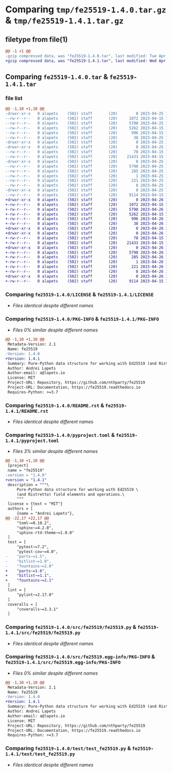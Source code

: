# Comparing `tmp/fe25519-1.4.0.tar.gz` & `tmp/fe25519-1.4.1.tar.gz`

## filetype from file(1)

```diff
@@ -1 +1 @@
-gzip compressed data, was "fe25519-1.4.0.tar", last modified: Tue Apr 25 18:54:05 2023, max compression
+gzip compressed data, was "fe25519-1.4.1.tar", last modified: Wed Apr 26 19:34:17 2023, max compression
```

## Comparing `fe25519-1.4.0.tar` & `fe25519-1.4.1.tar`

### file list

```diff
@@ -1,18 +1,18 @@
-drwxr-xr-x   0 alapets    (502) staff       (20)        0 2023-04-25 18:54:05.917619 fe25519-1.4.0/
--rw-r--r--   0 alapets    (502) staff       (20)     1072 2023-04-15 14:39:26.000000 fe25519-1.4.0/LICENSE
--rw-r--r--   0 alapets    (502) staff       (20)     5798 2023-04-25 18:54:05.917703 fe25519-1.4.0/PKG-INFO
--rw-r--r--   0 alapets    (502) staff       (20)     5262 2023-04-15 13:28:07.000000 fe25519-1.4.0/README.rst
--rw-r--r--   0 alapets    (502) staff       (20)      996 2023-04-15 13:26:56.000000 fe25519-1.4.0/pyproject.toml
--rw-r--r--   0 alapets    (502) staff       (20)       38 2023-04-25 18:54:05.917979 fe25519-1.4.0/setup.cfg
-drwxr-xr-x   0 alapets    (502) staff       (20)        0 2023-04-25 18:54:05.915043 fe25519-1.4.0/src/
-drwxr-xr-x   0 alapets    (502) staff       (20)        0 2023-04-25 18:54:05.916456 fe25519-1.4.0/src/fe25519/
--rw-r--r--   0 alapets    (502) staff       (20)       78 2023-04-15 14:39:26.000000 fe25519-1.4.0/src/fe25519/__init__.py
--rw-r--r--   0 alapets    (502) staff       (20)    21433 2023-04-15 14:39:26.000000 fe25519-1.4.0/src/fe25519/fe25519.py
-drwxr-xr-x   0 alapets    (502) staff       (20)        0 2023-04-25 18:54:05.917332 fe25519-1.4.0/src/fe25519.egg-info/
--rw-r--r--   0 alapets    (502) staff       (20)     5798 2023-04-25 18:54:05.000000 fe25519-1.4.0/src/fe25519.egg-info/PKG-INFO
--rw-r--r--   0 alapets    (502) staff       (20)      285 2023-04-25 18:54:05.000000 fe25519-1.4.0/src/fe25519.egg-info/SOURCES.txt
--rw-r--r--   0 alapets    (502) staff       (20)        1 2023-04-25 18:54:05.000000 fe25519-1.4.0/src/fe25519.egg-info/dependency_links.txt
--rw-r--r--   0 alapets    (502) staff       (20)      221 2023-04-25 18:54:05.000000 fe25519-1.4.0/src/fe25519.egg-info/requires.txt
--rw-r--r--   0 alapets    (502) staff       (20)        8 2023-04-25 18:54:05.000000 fe25519-1.4.0/src/fe25519.egg-info/top_level.txt
-drwxr-xr-x   0 alapets    (502) staff       (20)        0 2023-04-25 18:54:05.917468 fe25519-1.4.0/test/
--rw-r--r--   0 alapets    (502) staff       (20)     9114 2023-04-15 14:39:26.000000 fe25519-1.4.0/test/test_fe25519.py
+drwxr-xr-x   0 alapets    (502) staff       (20)        0 2023-04-26 19:34:17.123968 fe25519-1.4.1/
+-rw-r--r--   0 alapets    (502) staff       (20)     1072 2023-04-15 14:39:26.000000 fe25519-1.4.1/LICENSE
+-rw-r--r--   0 alapets    (502) staff       (20)     5798 2023-04-26 19:34:17.124055 fe25519-1.4.1/PKG-INFO
+-rw-r--r--   0 alapets    (502) staff       (20)     5262 2023-04-15 13:28:07.000000 fe25519-1.4.1/README.rst
+-rw-r--r--   0 alapets    (502) staff       (20)      996 2023-04-26 19:24:17.000000 fe25519-1.4.1/pyproject.toml
+-rw-r--r--   0 alapets    (502) staff       (20)       38 2023-04-26 19:34:17.124297 fe25519-1.4.1/setup.cfg
+drwxr-xr-x   0 alapets    (502) staff       (20)        0 2023-04-26 19:34:17.121090 fe25519-1.4.1/src/
+drwxr-xr-x   0 alapets    (502) staff       (20)        0 2023-04-26 19:34:17.122531 fe25519-1.4.1/src/fe25519/
+-rw-r--r--   0 alapets    (502) staff       (20)       78 2023-04-15 14:39:26.000000 fe25519-1.4.1/src/fe25519/__init__.py
+-rw-r--r--   0 alapets    (502) staff       (20)    21433 2023-04-15 14:39:26.000000 fe25519-1.4.1/src/fe25519/fe25519.py
+drwxr-xr-x   0 alapets    (502) staff       (20)        0 2023-04-26 19:34:17.123614 fe25519-1.4.1/src/fe25519.egg-info/
+-rw-r--r--   0 alapets    (502) staff       (20)     5798 2023-04-26 19:34:17.000000 fe25519-1.4.1/src/fe25519.egg-info/PKG-INFO
+-rw-r--r--   0 alapets    (502) staff       (20)      285 2023-04-26 19:34:17.000000 fe25519-1.4.1/src/fe25519.egg-info/SOURCES.txt
+-rw-r--r--   0 alapets    (502) staff       (20)        1 2023-04-26 19:34:17.000000 fe25519-1.4.1/src/fe25519.egg-info/dependency_links.txt
+-rw-r--r--   0 alapets    (502) staff       (20)      221 2023-04-26 19:34:17.000000 fe25519-1.4.1/src/fe25519.egg-info/requires.txt
+-rw-r--r--   0 alapets    (502) staff       (20)        8 2023-04-26 19:34:17.000000 fe25519-1.4.1/src/fe25519.egg-info/top_level.txt
+drwxr-xr-x   0 alapets    (502) staff       (20)        0 2023-04-26 19:34:17.123769 fe25519-1.4.1/test/
+-rw-r--r--   0 alapets    (502) staff       (20)     9114 2023-04-15 14:39:26.000000 fe25519-1.4.1/test/test_fe25519.py
```

### Comparing `fe25519-1.4.0/LICENSE` & `fe25519-1.4.1/LICENSE`

 * *Files identical despite different names*

### Comparing `fe25519-1.4.0/PKG-INFO` & `fe25519-1.4.1/PKG-INFO`

 * *Files 0% similar despite different names*

```diff
@@ -1,10 +1,10 @@
 Metadata-Version: 2.1
 Name: fe25519
-Version: 1.4.0
+Version: 1.4.1
 Summary: Pure-Python data structure for working with Ed25519 (and Ristretto) field elements and operations.
 Author: Andrei Lapets
 Author-email: a@lapets.io
 License: MIT
 Project-URL: Repository, https://github.com/nthparty/fe25519
 Project-URL: Documentation, https://fe25519.readthedocs.io
 Requires-Python: >=3.7
```

### Comparing `fe25519-1.4.0/README.rst` & `fe25519-1.4.1/README.rst`

 * *Files identical despite different names*

### Comparing `fe25519-1.4.0/pyproject.toml` & `fe25519-1.4.1/pyproject.toml`

 * *Files 3% similar despite different names*

```diff
@@ -1,10 +1,10 @@
 [project]
 name = "fe25519"
-version = "1.4.0"
+version = "1.4.1"
 description = """\
     Pure-Python data structure for working with Ed25519 \
     (and Ristretto) field elements and operations.\
     """
 license = {text = "MIT"}
 authors = [
     {name = "Andrei Lapets"},
@@ -22,17 +22,17 @@
     "toml~=0.10.2",
     "sphinx~=4.2.0",
     "sphinx-rtd-theme~=1.0.0"
 ]
 test = [
     "pytest~=7.2",
     "pytest-cov~=4.0",
-    "parts~=1.5",
-    "bitlist~=1.0",
-    "fountains~=2.0"
+    "parts~=1.6",
+    "bitlist~=1.1",
+    "fountains~=2.1"
 ]
 lint = [
     "pylint~=2.17.0"
 ]
 coveralls = [
     "coveralls~=3.3.1"
 ]
```

### Comparing `fe25519-1.4.0/src/fe25519/fe25519.py` & `fe25519-1.4.1/src/fe25519/fe25519.py`

 * *Files identical despite different names*

### Comparing `fe25519-1.4.0/src/fe25519.egg-info/PKG-INFO` & `fe25519-1.4.1/src/fe25519.egg-info/PKG-INFO`

 * *Files 0% similar despite different names*

```diff
@@ -1,10 +1,10 @@
 Metadata-Version: 2.1
 Name: fe25519
-Version: 1.4.0
+Version: 1.4.1
 Summary: Pure-Python data structure for working with Ed25519 (and Ristretto) field elements and operations.
 Author: Andrei Lapets
 Author-email: a@lapets.io
 License: MIT
 Project-URL: Repository, https://github.com/nthparty/fe25519
 Project-URL: Documentation, https://fe25519.readthedocs.io
 Requires-Python: >=3.7
```

### Comparing `fe25519-1.4.0/test/test_fe25519.py` & `fe25519-1.4.1/test/test_fe25519.py`

 * *Files identical despite different names*

